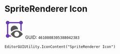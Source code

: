 # SpriteRenderer Icon
![](/img/SpriteRenderer%20Icon.png)
GUID: `4610808305388042383`
```
EditorGUIUtility.IconContent("SpriteRenderer Icon")
```
